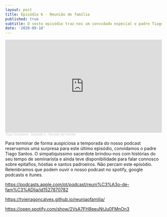 ```yaml
---
layout: post
title: Episódio 6 - Reunião de família
published: true
subtitle: O sexto episódio traz-nos um convidado especial o padre Tiago Santos. Falamos de epitáfios, hóstias e ainda do santo padroeiro dos humoristas.
date: '2020-09-18'
---
```

<iframe width="100%" height="300" scrolling="no" frameborder="no" allow="autoplay" src="https://w.soundcloud.com/player/?url=https%3A//api.soundcloud.com/tracks/895442167&color=%23ff5500&auto_play=false&hide_related=false&show_comments=true&show_user=true&show_reposts=false&show_teaser=true&visual=true"></iframe><div style="font-size: 10px; color: #cccccc;line-break: anywhere;word-break: normal;overflow: hidden;white-space: nowrap;text-overflow: ellipsis; font-family: Interstate,Lucida Grande,Lucida Sans Unicode,Lucida Sans,Garuda,Verdana,Tahoma,sans-serif;font-weight: 100;"><a href="https://soundcloud.com/tiago-gon-alves-148" title="Tiago Gonçalves" target="_blank" style="color: #cccccc; text-decoration: none;">Tiago Gonçalves</a> · <a href="https://soundcloud.com/tiago-gon-alves-148/episodio-6-reuniao-de-familia" title="Episódio 6 - Reunião de Família" target="_blank" style="color: #cccccc; text-decoration: none;">Episódio 6 - Reunião de Família</a></div>

Para terminar de forma auspiciosa a temporada do nosso podcast reservamos uma surpresa para este último episódio, convidamos o padre Tiago Santos. O simpatiquissimo sacerdote brindou-nos com histórias do seu tempo de seminarista e ainda teve disponibilidade para falar connosco sobre epitáfios, hóstias e santos padroeiros. Não percam este episódio. Relembramos que podem ouvir o nosso podcast no spotify, google podcasts e itunes.

 https://podcasts.apple.com/pt/podcast/reuni%C3%A3o-de-fam%C3%ADlia/id1527870782

https://tvieiragoncalves.github.io/reuniaofamilia/

https://open.spotify.com/show/2VsA7FH8eeuNtJu0FMnOn3
